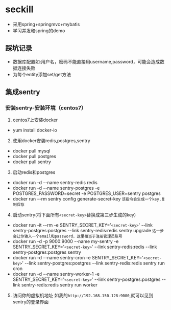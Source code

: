 # seckill
- 采用spring+springmvc+mybatis
- 学习并发和spring的demo

## 踩坑记录
- 数据库配置如:用户名，密码不能直接用username,password，可能会造成数据连接失败
- 为每个entity添加set/get方法

## 集成sentry

### 安装sentry-安装环境（centos7）
1. centos7上安装docker
- yum install docker-io

2. 使用docker安装redis,postgres,sentry

- docker pull mysql
- docker pull postgres
- docker pull sentry 

3. 启动redis和postgres

- docker run -d --name sentry-redis redis
- docker run -d --name sentry-postgres -e POSTGRES_PASSWORD=secret -e POSTGRES_USER=sentry postgres
- docker run --rm sentry config generate-secret-key `该指令会生成一个key,复制保存`

4. 启动sentry(将下面所有`<secret-key>`替换成第三步生成的key)
- docker run -it --rm -e SENTRY_SECRET_KEY='`<secret-key>`' --link sentry-postgres:postgres --link sentry-redis:redis sentry upgrade
  `这一步会让你输入一个email和password，这里相当于注册管理员账号`
- docker run -d -p 9000:9000 --name my-sentry -e SENTRY_SECRET_KEY='`<secret-key>`' --link sentry-redis:redis --link sentry-postgres:postgres sentry
- docker run -d --name sentry-cron -e SENTRY_SECRET_KEY='`<secret-key>`' --link sentry-postgres:postgres --link sentry-redis:redis sentry run cron
- docker run -d --name sentry-worker-1 -e SENTRY_SECRET_KEY='`<secret-key>`' --link sentry-postgres:postgres --link sentry-redis:redis sentry run worker

5. 访问你的虚拟机地址 如我的`http://192.168.150.128:9000`,就可以见到sentry的登录界面
